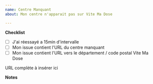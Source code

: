 ```yaml
---
name: Centre Manquant
about: Mon centre n'apparait pas sur Vite Ma Dose

---
```


**Checklist**

* [ ] J'ai réessayé a 15min d'intervalle
* [ ] Mon issue contient l'URL du centre manquant
* [ ] Mon issue contient l'URL vers le département / code postal Vite Ma Dose

URL complète à insérer ici

**Notes**

<!-- Si Nécessaire-->
